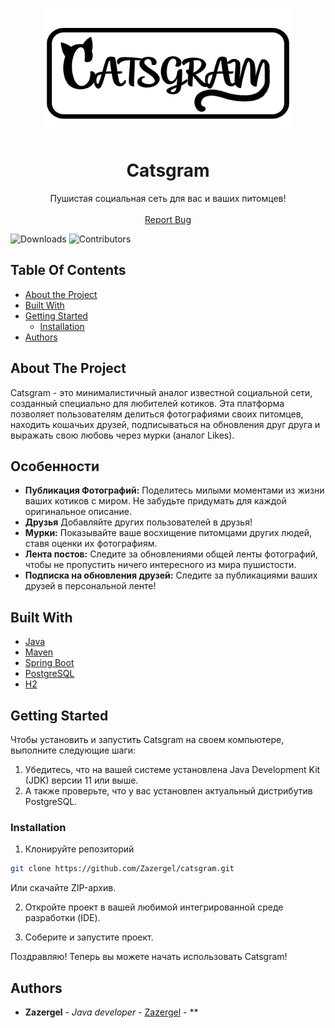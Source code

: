 <br/>
<p align="center">
  <a href="https://github.com/Zazergel/catsgram">
    <img src="https://raw.githubusercontent.com/Zazergel/catsgram/main/logo.png" alt="Logo" width="400" height="200">
  </a>

  <h1 align="center">Catsgram</h1>

  <p align="center">
    Пушистая социальная сеть для вас и ваших питомцев!
    <br/>
    <br/>
    <a href="https://github.com/Zazergel/catsgram/issues">Report Bug</a>
  </p>
</p>

![Downloads](https://img.shields.io/github/downloads/Zazergel/catsgram/total) ![Contributors](https://img.shields.io/github/contributors/Zazergel/catsgram?color=dark-green) 

## Table Of Contents

* [About the Project](#about-the-project)
* [Built With](#built-with)
* [Getting Started](#getting-started)
  * [Installation](#installation)
* [Authors](#authors)

## About The Project
Catsgram - это минималистичный аналог известной социальной сети, созданный специально для любителей котиков. Эта платформа позволяет пользователям делиться фотографиями своих питомцев, находить кошачьих друзей, подписываться на обновления друг друга и выражать свою любовь через мурки (аналог Likes).

## Особенности
- **Публикация Фотографий:** Поделитесь милыми моментами из жизни ваших котиков с миром. Не забудьте придумать для каждой оригинальное описание.
- **Друзья** Добавляйте других пользователей в друзья!
- **Мурки:** Показывайте ваше восхищение питомцами других людей, ставя оценки их фотографиям.
- **Лента постов:** Следите за обновлениями общей ленты фотографий, чтобы не пропустить ничего интересного из мира пушистости.
- **Подписка на обновления друзей:** Следите за публикациями ваших друзей в персональной ленте!
## Built With

* [Java](http://java.com/)
* [Maven](https://maven.apache.org/)
* [Spring Boot](https://spring.io/projects/spring-boot)
* [PostgreSQL](https://www.postgresql.org/)
* [H2](https://h2database.github.io/html/main.html)


## Getting Started

Чтобы установить и запустить Catsgram на своем компьютере, выполните следующие шаги:

1. Убедитесь, что на вашей системе установлена Java Development Kit (JDK) версии 11 или выше. 
2. А также проверьте, что у вас установлен актуальный дистрибутив PostgreSQL.

### Installation

1. Клонируйте репозиторий

```sh
git clone https://github.com/Zazergel/catsgram.git
```
Или скачайте ZIP-архив.

2. Откройте проект в вашей любимой интегрированной среде разработки (IDE).

3. Соберите и запустите проект.

Поздравляю! Теперь вы можете начать использовать Catsgram!

## Authors

* **Zazergel** - *Java developer* - [Zazergel](https://github.com/Zazergel/) - **
